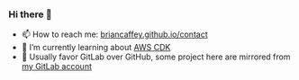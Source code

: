 ### Hi there 👋

<!--
**briancaffey/briancaffey** is a ✨ _special_ ✨ repository because its `README.md` (this file) appears on your GitHub profile.

Here are some ideas to get you started:

- 🔭 I’m currently working on ...
- 🌱 I’m currently learning ...
- 👯 I’m looking to collaborate on ...
- 🤔 I’m looking for help with ...
- 📫 How to reach me: ...
- 😄 Pronouns: ...
- ⚡ Fun fact: ...
-->

- 📫 How to reach me: [briancaffey.github.io/contact](https://briancaffey.github.io/contact)
- 🌱 I’m currently learning about [AWS CDK](https://aws.amazon.com/cdk/)
- 🦊 Usually favor GitLab over GitHub, some project here are mirrored from [my GitLab account](https://gitlab.com/briancaffey)
